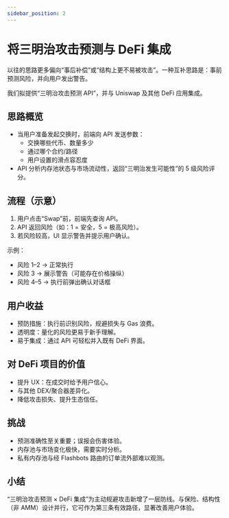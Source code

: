 ```yaml
---
sidebar_position: 2
---
```


# 将三明治攻击预测与 DeFi 集成

以往的思路更多偏向“事后补偿”或“结构上更不易被攻击”。一种互补思路是：事前预测风险，并向用户发出警告。  

我们拟提供“三明治攻击预测 API”，并与 Uniswap 及其他 DeFi 应用集成。

## 思路概览
- 当用户准备发起交换时，前端向 API 发送参数：  
  - 交换哪些代币、数量多少  
  - 通过哪个合约/路径  
  - 用户设置的滑点容忍度  
- API 分析内存池状态与市场流动性，返回“三明治发生可能性”的 5 级风险评分。  

## 流程（示意）
1. 用户点击“Swap”前，前端先查询 API。  
2. API 返回风险（如：1 = 安全，5 = 极高风险）。  
3. 若风险较高，UI 显示警告并提示用户确认。  

示例：  
- 风险 1–2 → 正常执行  
- 风险 3 → 展示警告（可能存在价格操纵）  
- 风险 4–5 → 执行前弹出确认对话框  

## 用户收益
- 预防措施：执行前识别风险，规避损失与 Gas 浪费。  
- 透明度：量化的风险更易于新手理解。  
- 易于集成：通过 API 可轻松并入既有 DeFi 界面。  

## 对 DeFi 项目的价值
- 提升 UX：在成交时给予用户信心。  
- 与其他 DEX/聚合器差异化。  
- 降低攻击损失、提升生态信任。  

## 挑战
- 预测准确性至关重要；误报会伤害体验。  
- 内存池与市场变化极快，需要实时分析。  
- 私有内存池与经 Flashbots 路由的订单流外部难以观测。  

## 小结
“三明治攻击预测 × DeFi 集成”为主动规避攻击新增了一层防线。与保险、结构性（非 AMM）设计并行，它可作为第三条有效路径，显著改善用户体验。

